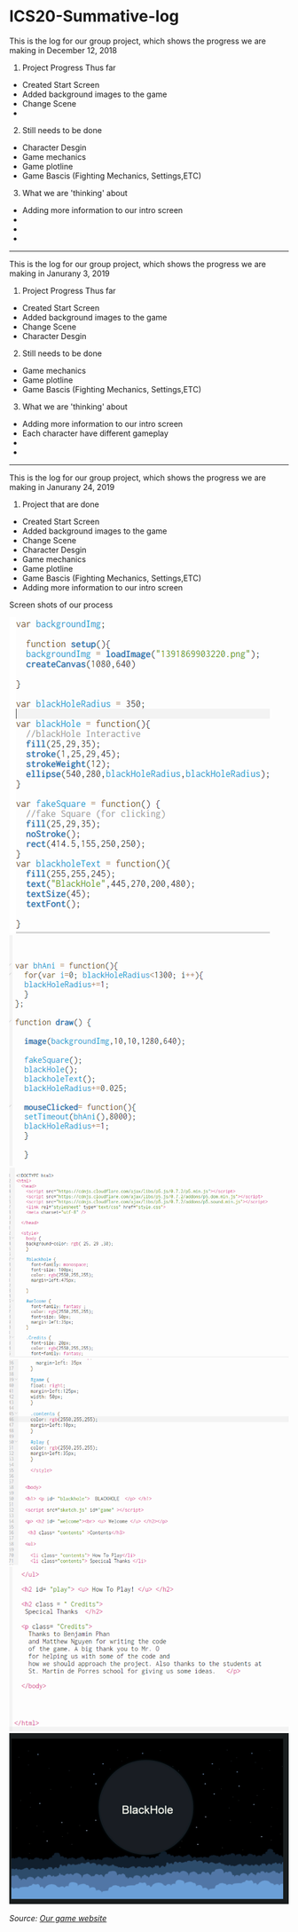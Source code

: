 # ICS20-Summative-log
This is the log for our group project, which shows the progress we are making in December 12, 2018


1. Project Progress Thus far
- Created Start Screen
- Added background images to the game
- Change Scene 
-
2. Still needs to be done 
- Character Desgin
- Game mechanics 
- Game plotline
- Game Bascis (Fighting Mechanics, Settings,ETC)

3. What we are 'thinking' about 
- Adding more information to our intro screen
-
-
- 
-----------------------------------
This is the log for our group project, which shows the progress we are making in Janurany 3, 2019

1. Project Progress Thus far
- Created Start Screen
- Added background images to the game
- Change Scene 
- Character Desgin

2. Still needs to be done 
- Game mechanics 
- Game plotline
- Game Bascis (Fighting Mechanics, Settings,ETC)

3. What we are 'thinking' about 
- Adding more information to our intro screen
- Each character have different gameplay
-
- 
---------------------------------------------------
This is the log for our group project, which shows the progress we are making in Janurany 24, 2019

1. Project that are done
- Created Start Screen
- Added background images to the game
- Change Scene 
- Character Desgin
- Game mechanics 
- Game plotline
- Game Bascis (Fighting Mechanics, Settings,ETC)
- Adding more information to our intro screen






Screen shots of our process
<br>

![Code for game](https://github.com/davidklimantovich/ICS20-Summative-log/blob/master/Sceenshots.PNG)
![Code for game](https://github.com/davidklimantovich/ICS20-Summative-log/blob/master/Capture.PNG)
![Code for game(html)](https://github.com/davidklimantovich/ICS20-Summative-log/blob/master/Capture1.PNG)
![Code of game(html)](https://github.com/davidklimantovich/ICS20-Summative-log/blob/master/Capture2.PNG)
![code of the game(html)](https://github.com/davidklimantovich/ICS20-Summative-log/blob/master/Capture3.PNG)
![Picture of the game](https://github.com/davidklimantovich/ICS20-Summative-log/blob/master/Sceenshots1.PNG)
<p><em>Source: <a href=  https://editor.p5js.org/MatthewNguyenAYJ/sketches/rkGSjBK-4 />Our game website </a></em></p>
